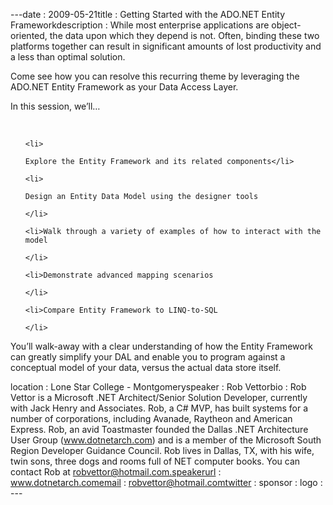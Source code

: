 ---﻿date : 2009-05-21title : Getting Started with the ADO.NET Entity Frameworkdescription : While most enterprise applications are object-oriented, the data upon which they depend is not. Often, binding these two platforms together can result in significant amounts of lost productivity and a less than optimal solution.
Come see how you can resolve this recurring theme by leveraging the ADO.NET Entity Framework as your Data Access Layer.
In this session, we’ll…
<br />
<ul>
    <li>
    Explore the Entity Framework and its related components</li>
    <li>
    Design an Entity Data Model using the designer tools
    </li>
    <li>Walk through a variety of examples of how to interact with the model
    </li>
    <li>Demonstrate advanced mapping scenarios
    </li>
    <li>Compare Entity Framework to LINQ-to-SQL
    </li>
</ul>
You’ll walk-away with a clear understanding of how the Entity Framework can greatly simplify your DAL and enable you to program against a conceptual model of your data, versus the actual data store itself.
location : Lone Star College - Montgomeryspeaker : Rob Vettorbio : Rob Vettor is a Microsoft .NET Architect/Senior Solution Developer, currently with Jack Henry and Associates. Rob, a C# MVP, has built systems for a number of corporations, including Avanade, Raytheon and American Express. Rob, an avid Toastmaster  founded the Dallas .NET Architecture User Group (www.dotnetarch.com) and is a member of the Microsoft South Region Developer Guidance Council. Rob lives in Dallas, TX, with his wife, twin sons, three dogs and rooms full of NET computer books. You can contact Rob at robvettor@hotmail.com.speakerurl : www.dotnetarch.comemail : robvettor@hotmail.comtwitter : sponsor : logo : ---